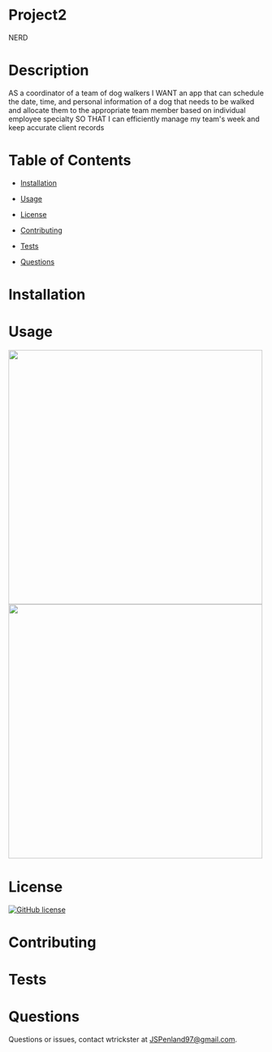 # Project2

NERD
# Description

AS a coordinator of a team of dog walkers
I WANT an app that can schedule the date, time, and personal information of a dog that needs to be walked and allocate them to the appropriate team member based on individual employee specialty 
SO THAT I can efficiently manage my team's week and keep accurate client records


# Table of Contents 

* [Installation](#installation)

* [Usage](#usage)

* [License](#license)

* [Contributing](#contributing)

* [Tests](#tests)

* [Questions](#questions)

# Installation




# Usage

<img src = Pic1.png width=500>

<img src = Pic2.png width=500>

# License

[![GitHub license](https://img.shields.io/badge/license-MIT-blue.svg)](https://github.com/Wtrickser/Project2)

# Contributing



# Tests



# Questions

Questions or issues, contact wtrickster at JSPenland97@gmail.com.
